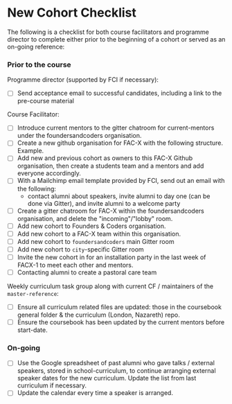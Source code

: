 # New Cohort Checklist

The following is a checklist for both course facilitators and programme director to complete either prior to the beginning of a cohort or served as an on-going reference:

### Prior to the course
Programme director (supported by FCI if necessary):
- [ ] Send acceptance email to successful candidates, including a link to the pre-course material

Course Facilitator:
- [ ] Introduce current mentors to the gitter chatroom for current-mentors under the foundersandcoders organisation.
- [ ] Create a new github organisation for FAC-X with the following structure. Example.
- [ ] Add new and previous cohort as owners to this FAC-X Github organisation, then create a students team and a mentors and add everyone accordingly.
- [ ] With a Mailchimp email template provided by FCI, send out an email with the following:
  - contact alumni about speakers, invite alumni to day one (can be done via Gitter), and invite alumni to a welcome party
- [ ] Create a gitter chatroom for FAC-X within the foundersandcoders organisation, and delete the "incoming"/"lobby" room.
- [ ] Add new cohort to Founders & Coders organisation.
- [ ] Add new cohort to a FAC-X team within this organisation.
- [ ] Add new cohort to `foundersandcoders` main Gitter room
- [ ] Add new cohort to `city`-specific Gitter room
- [ ] Invite the new cohort in for an installation party in the last week of FACX-1 to meet each other and mentors.
- [ ] Contacting alumni to create a pastoral care team

Weekly curriculum task group along with current CF / maintainers of the `master-reference`:
- [ ] Ensure all curriculum related files are updated: those in the coursebook general folder & the curriculum (London, Nazareth) repo.
- [ ] Ensure the coursebook has been updated by the current mentors before start-date.

### On-going

- [ ] Use the Google spreadsheet of past alumni who gave talks / external speakers, stored in school-curriculum, to continue arranging external speaker dates for the new curriculum. Update the list from last curriculum if necessary.
- [ ] Update the calendar every time a speaker is arranged.
